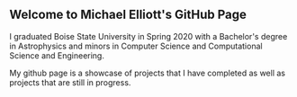 ## Welcome to Michael Elliott's GitHub Page

I graduated Boise State University in Spring 2020 with a Bachelor's degree in Astrophysics 
and minors in Computer Science and Computational Science and Engineering. 

My github page is a showcase of projects that I have completed as well as projects that are still in progress.
